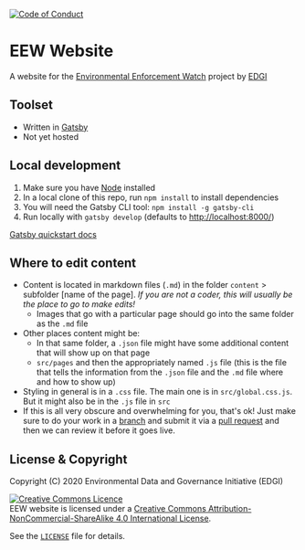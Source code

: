 [![Code of Conduct](https://img.shields.io/badge/%E2%9D%A4-code%20of%20conduct-blue.svg?style=flat)](https://github.com/edgi-govdata-archiving/overview/blob/master/CONDUCT.md)

# EEW Website

A website for the [Environmental Enforcement Watch](//environmentalenforcementwatch.org) project by [EDGI](//envirodatagov.org)

## Toolset
* Written in [Gatsby](https://www.gatsbyjs.org/)
* Not yet hosted

## Local development
1. Make sure you have [Node](https://nodejs.org/en/download/) installed
1. In a local clone of this repo, run `npm install` to install dependencies
1. You will need the Gatsby CLI tool: `npm install -g gatsby-cli`
1. Run locally with `gatsby develop` (defaults to [http://localhost:8000/](http://localhost:8000/))

[Gatsby quickstart docs](https://www.gatsbyjs.org/docs/quick-start/)

## Where to edit content
* Content is located in markdown files (`.md`) in the folder `content` > subfolder [name of the page]. *If you are not a coder, this will usually be the place to go to make edits!*
  * Images that go with a particular page should go into the same folder as the `.md` file
* Other places content might be:
  * In that same folder, a `.json` file might have some additional content that will show up on that page
  * `src/pages` and then the appropriately named `.js` file (this is the file that tells the information from the `.json` file and the `.md` file where and how to show up)
* Styling in general is in a `.css` file. The main one is in `src/global.css.js`. But it might also be in the `.js` file in `src`
* If this is all very obscure and overwhelming for you, that's ok! Just make sure to do your work in a [branch](https://docs.github.com/en/github/collaborating-with-issues-and-pull-requests/about-branches) and submit it via a [pull request](https://docs.github.com/en/articles/about-pull-requests) and then we can review it before it goes live.


## License & Copyright

Copyright (C) 2020 Environmental Data and Governance Initiative (EDGI)

<a rel="license" href="https://creativecommons.org/licenses/by-nc-sa/4.0/"><img class="pa2" alt="Creative Commons Licence" style="border-width:0" src="https://licensebuttons.net/l/by-nc-sa/4.0/80x15.png" /></a><br />EEW website is licensed under a <a rel="license" href="https://creativecommons.org/licenses/by-nc-sa/4.0/">Creative Commons Attribution-NonCommercial-ShareAlike 4.0 International License</a>.

See the [`LICENSE`](/LICENSE) file for details.